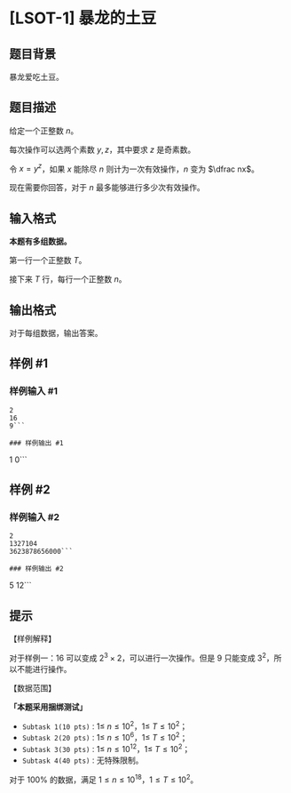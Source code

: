 # [LSOT-1] 暴龙的土豆

## 题目背景

暴龙爱吃土豆。

## 题目描述

给定一个正整数 $n$。

每次操作可以选两个素数 $y,z$，其中要求 $z$ 是奇素数。

令 $x=y^z$，如果 $x$ 能除尽 $n$ 则计为一次有效操作，$n$ 变为 $\dfrac nx$。

现在需要你回答，对于 $n$ 最多能够进行多少次有效操作。

## 输入格式

**本题有多组数据。**

第一行一个正整数 $T$。

接下来 $T$ 行，每行一个正整数 $n$。

## 输出格式

对于每组数据，输出答案。

## 样例 #1

### 样例输入 #1
```
2
16
9```

### 样例输出 #1

```
1
0```

## 样例 #2

### 样例输入 #2
```
2
1327104
3623878656000```

### 样例输出 #2

```
5
12```

## 提示

【样例解释】

对于样例一：$16$ 可以变成 $2^3 \times 2$，可以进行一次操作。但是 $9$ 只能变成 $3^2$，所以不能进行操作。

【数据范围】

**「本题采用捆绑测试」**

- $\texttt{Subtask 1(10 pts)：}1 \le\ n\le 10^2，1 \le\ T\le 10^2$；
- $\texttt{Subtask 2(20 pts)：}1 \le\ n\le 10^6，1 \le\ T\le 10^2$；
- $\texttt{Subtask 3(30 pts)：}1 \le\ n\le 10^{12}，1 \le\ T\le 10^2$；
- $\texttt{Subtask 4(40 pts)：}$无特殊限制。

对于 $100\%$ 的数据，满足 $1\le n\le 10^{18}$，$1\le T\le 10^2$。
